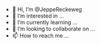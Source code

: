 - 👋 Hi, I’m @JeppeReckeweg
- 👀 I’m interested in ...
- 🌱 I’m currently learning ...
- 💞️ I’m looking to collaborate on ...
- 📫 How to reach me ...

<!---
JeppeReckeweg/JeppeReckeweg is a ✨ special ✨ repository because its `README.md` (this file) appears on your GitHub profile.
You can click the Preview link to take a look at your changes.
--->
